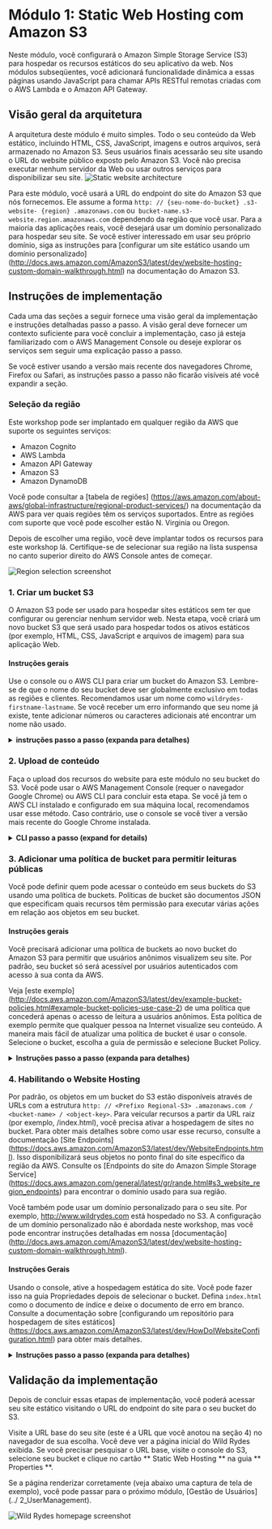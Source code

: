 # Módulo 1: Static Web Hosting com Amazon S3

Neste módulo, você configurará o Amazon Simple Storage Service (S3) para hospedar os recursos estáticos do seu aplicativo da web. Nos módulos subseqüentes, você adicionará funcionalidade dinâmica a essas páginas usando JavaScript para chamar APIs RESTful remotas criadas com o AWS Lambda e o Amazon API Gateway.


## Visão geral da arquitetura

A arquitetura deste módulo é muito simples. Todo o seu conteúdo da Web estático, incluindo HTML, CSS, JavaScript, imagens e outros arquivos, será armazenado no Amazon S3. Seus usuários finais acessarão seu site usando o URL do website público exposto pelo Amazon S3. Você não precisa executar nenhum servidor da Web ou usar outros serviços para disponibilizar seu site.
![Static website architecture](../images/static-website-architecture.png)

Para este módulo, você usará a URL do endpoint do site do Amazon S3 que nós fornecemos. Ele assume a forma `http: // {seu-nome-do-bucket} .s3-website- {region} .amazonaws.com` ou` bucket-name.s3-website.region.amazonaws.com` dependendo da região que você usar. Para a maioria das aplicações reais, você desejará usar um domínio personalizado para hospedar seu site. Se você estiver interessado em usar seu próprio domínio, siga as instruções para [configurar um site estático usando um domínio personalizado] (http://docs.aws.amazon.com/AmazonS3/latest/dev/website-hosting-custom-domain-walkthrough.html) na documentação do Amazon S3.

## Instruções de implementação

Cada uma das seções a seguir fornece uma visão geral da implementação e instruções detalhadas passo a passo. A visão geral deve fornecer um contexto suficiente para você concluir a implementação, caso já esteja familiarizado com o AWS Management Console ou deseje explorar os serviços sem seguir uma explicação passo a passo.

Se você estiver usando a versão mais recente dos navegadores Chrome, Firefox ou Safari, as instruções passo a passo não ficarão visíveis até você expandir a seção.

### Seleção da região

Este workshop pode ser implantado em qualquer região da AWS que suporte os seguintes serviços:

- Amazon Cognito
- AWS Lambda
- Amazon API Gateway
- Amazon S3
- Amazon DynamoDB

Você pode consultar a [tabela de regiões] (https://aws.amazon.com/about-aws/global-infrastructure/regional-product-services/) na documentação da AWS para ver quais regiões têm os serviços suportados. Entre as regiões com suporte que você pode escolher  estão N. Virginia ou Oregon.

Depois de escolher uma região, você deve implantar todos os recursos para este workshop lá. Certifique-se de selecionar sua região na lista suspensa no canto superior direito do AWS Console antes de começar.

![Region selection screenshot](../images/region-selection.png)

### 1. Criar um bucket S3

O Amazon S3 pode ser usado para hospedar sites estáticos sem ter que configurar ou gerenciar nenhum servidor web. Nesta etapa, você criará um novo bucket S3 que será usado para hospedar todos os ativos estáticos (por exemplo, HTML, CSS, JavaScript e arquivos de imagem) para sua aplicação Web.

#### Instruções gerais

Use o console ou o AWS CLI para criar um bucket do Amazon S3. Lembre-se de que o nome do seu bucket deve ser globalmente exclusivo em todas as regiões e clientes. Recomendamos usar um nome como `wildrydes-firstname-lastname`. Se você receber um erro informando que seu nome já existe, tente adicionar números ou caracteres adicionais até encontrar um nome não usado.

<details>
<summary><strong>instruções passo a passo (expanda para detalhes)</strong></summary><p>

1. No AWS Management Console, selecione ** Serviços ** e selecione ** S3 ** em Armazenamento.

1. Escolha **+Criar Bucket**

1. Fornecer um nome globalmente exclusivo para o seu bucket, como `wildrydes-firstname-lastname`.

1. Selecione a região que você escolheu para usar neste workshop na lista suspensa.

1. Escolha ** Criar ** no canto inferior esquerdo da caixa de diálogo, sem selecionar um bucket para copiar as configurações.

    ![Create bucket screenshot](../images/create-bucket.png)

</p></details>

### 2. Upload de conteúdo

Faça o upload dos recursos do website para este módulo no seu bucket do S3. Você pode usar o AWS Management Console (requer o navegador Google Chrome) ou AWS CLI  para concluir esta etapa. Se você já tem o AWS CLI instalado e configurado em sua máquina local, recomendamos usar esse método. Caso contrário, use o console se você tiver a versão mais recente do Google Chrome instalada.

<details>
<summary><strong>CLI passo a passo (expand for details)</strong></summary><p>

Se você já tiver a CLI instalada e configurada, poderá usá-la para copiar os recursos da web necessários do `s3://wildrydes-us-east-1/WebApplication/1_StaticWebHosting/website` para o seu bucket.

Execute o seguinte comando, certificando-se de substituir "YOUR_BUCKET_NAME" pelo nome usado na seção anterior e "YOUR_BUCKET_REGION" pelo código de região (por exemplo, us-east-2) onde você criou seu bucket.

     aws s3 sync s3://wildrydes-us-east-1/WebApplication/1_StaticWebHosting/site s3://YOUR_BUCKET_NAME-região SEU_BUCKET_REGION

Se o comando foi bem-sucedido, você verá uma lista de objetos que foram copiados para o seu bucket.
</p></details>


### 3. Adicionar uma política de bucket para permitir leituras públicas

Você pode definir quem pode acessar o conteúdo em seus buckets do S3 usando uma política de buckets. Políticas de bucket são documentos JSON que especificam quais recursos têm permissão para executar várias ações em relação aos objetos em seu bucket.

#### Instruções gerais

Você precisará adicionar uma política de buckets ao novo bucket do Amazon S3 para permitir que usuários anônimos visualizem seu site. Por padrão, seu bucket só será acessível por usuários autenticados com acesso à sua conta da AWS.

Veja [este exemplo] (http://docs.aws.amazon.com/AmazonS3/latest/dev/example-bucket-policies.html#example-bucket-policies-use-case-2) de uma política que concederá apenas o acesso de leitura a usuários anônimos. Esta política de exemplo permite que qualquer pessoa na Internet visualize seu conteúdo. A maneira mais fácil de atualizar uma política de bucket é usar o console. Selecione o bucket, escolha a guia de permissão e selecione Bucket Policy.

<details>
<summary><strong>Instruções passo a passo (expanda para detalhes)</strong></summary><p>

1. No console do S3, selecione o nome do bucket que você criou na seção 1.

1. Escolha a guia ** Permissões ** e, em seguida, escolha ** Política de bucket **.

1. Insira a seguinte política no editor de política de bucket substituindo `YOUR_BUCKET_NAME` pelo nome do bucket criado na seção 1:

    ```json
    {
        "Version": "2012-10-17",
        "Statement": [
            {
                "Effect": "Allow",
                "Principal": "*",
                "Action": "s3:GetObject",
                "Resource": "arn:aws:s3:::YOUR_BUCKET_NAME/*"
            }
        ]
    }
    ```

    ![Update bucket policy screenshot](../images/update-bucket-policy.png)

1. Escolha ** Salvar ** para aplicar a nova política.

</p></details>

### 4. Habilitando o Website Hosting

Por padrão, os objetos em um bucket do S3 estão disponíveis através de URLs com a estrutura `http: // <Prefixo Regional-S3> .amazonaws.com / <bucket-name> / <object-key>`. Para veicular recursos a partir da URL raiz (por exemplo, /index.html), você precisa ativar a hospedagem de sites no bucket. Para obter mais detalhes sobre como usar esse recurso, consulte a documentação [Site Endpoints] (https://docs.aws.amazon.com/AmazonS3/latest/dev/WebsiteEndpoints.html). Isso disponibilizará seus objetos no ponto final do site específico da região da AWS. Consulte os [Endpoints do site do Amazon Simple Storage Service] (https://docs.aws.amazon.com/general/latest/gr/rande.html#s3_website_region_endpoints) para encontrar o domínio usado para sua região.

Você também pode usar um domínio personalizado para o seu site. Por exemplo, http://www.wildrydes.com está hospedado no S3. A configuração de um domínio personalizado não é abordada neste workshop, mas você pode encontrar instruções detalhadas em nossa [documentação] (http://docs.aws.amazon.com/AmazonS3/latest/dev/website-hosting-custom-domain-walkthrough.html).

#### Instruções Gerais

Usando o console, ative a hospedagem estática do site. Você pode fazer isso na guia Propriedades depois de selecionar o bucket. Defina `index.html` como o documento de índice e deixe o documento de erro em branco. Consulte a documentação sobre [configurando um repositório para hospedagem de sites estáticos] (https://docs.aws.amazon.com/AmazonS3/latest/dev/HowDoIWebsiteConfiguration.html) para obter mais detalhes.

<details>
<summary><strong>Instruções passo a passo (expanda para detalhes)</strong></summary><p>

1. Na página de detalhes do bucket no console do S3, escolha a guia ** Properties **.

1. Escolha a opção **Static website hosting**.

1. Selecione **Use this bucket to host a website** e insira `index.html` como documento index. Deixe o resto em branco.

1. Tome nota da URL do ** Endpoint ** na parte superior da caixa de diálogo antes de escolher ** Salvar **. Você usará esse URL durante o restante do workshop para visualizar seu aplicativo da web. A partir daqui, este URL será referido como o URL base do seu Web site.

1. Clique em **Salvar**.

    ![Enable website hosting screenshot](../images/enable-website-hosting.png)

</p></details>


## Validação da implementação

Depois de concluir essas etapas de implementação, você poderá acessar seu site estático visitando o URL do endpoint do site para o seu bucket do S3.

Visite a URL base do seu site (este é a URL que você anotou na seção 4) no navegador de sua escolha. Você deve ver a página inicial do Wild Rydes exibida. Se você precisar pesquisar o URL base, visite o console do S3, selecione seu bucket e clique no cartão ** Static Web Hosting ** na guia ** Properties **.

Se a página renderizar corretamente (veja abaixo uma captura de tela de exemplo), você pode passar para o próximo módulo, [Gestão de Usuários] (../ 2_UserManagement).

![Wild Rydes homepage screenshot](../images/wildrydes-homepage.png)
